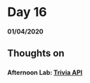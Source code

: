 # Day 16
__01/04/2020__

## Thoughts on 

### 

### 

### 

#### Afternoon Lab: [Trivia API](https://trevor-r-allen.github.io/trivia-api/)
